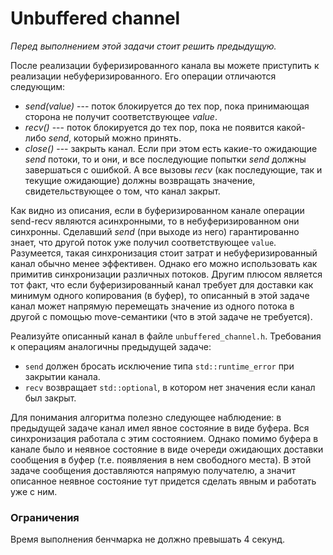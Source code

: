 # Unbuffered channel

*Перед выполнением этой задачи стоит решить предыдущую.*

После реализации буферизированного канала вы можете приступить к реализации небуферизированного. Его операции отличаются следующим:
* _send(value)_ --- поток блокируется до тех пор, пока принимающая сторона не получит соответствующее _value_.
* _recv()_ --- поток блокируется до тех пор, пока не появится какой-либо _send_, который можно принять.
* _close()_ --- закрыть канал. Если при этом есть какие-то ожидающие _send_ потоки, то и они, и все последующие попытки _send_ должны завершаться с ошибкой.
А все вызовы _recv_ (как последующие, так и текущие ожидающие) должны возвращать значение, свидетельствующее о том, что канал закрыт.

Как видно из описания, если в буферизированном канале операции send-recv являются асинхронными, то в небуферизированном они синхронны.
Сделавший _send_ (при выходе из него) гарантированно знает, что другой поток уже получил соответствующее `value`. Разумеется, такая синхронизация стоит затрат и небуферизированный канал
обычно менее эффективен. Однако его можно использовать как примитив синхронизации различных потоков. Другим плюсом является тот факт, что если буферизированный канал требует для доставки как
минимум одного копирования (в буфер), то описанный в этой задаче канал может напрямую перемещать значение из одного потока в другой с помощью move-семантики (что в этой задаче не требуется).

Реализуйте описанный канал в файле `unbuffered_channel.h`. Требования к операциям аналогичны предыдущей задаче:
* `send` должен бросать исключение типа `std::runtime_error` при закрытии канала.
* `recv` возвращает `std::optional`, в котором нет значения если канал был закрыт.

Для понимания алгоритма полезно следующее наблюдение: в предыдущей задаче канал имел явное состояние в виде буфера. Вся синхронизация работала с этим состоянием. Однако помимо буфера
в канале было и неявное состояние в виде очереди ожидающих доставки сообщения в буфер (т.е. появляения в нем свободного места). В этой задаче сообщения доставляются напрямую получателю, а значит
описанное неявное состояние тут придется сделать явным и работать уже с ним.

### Ограничения
Время выполнения бенчмарка не должно превышать 4 секунд.
